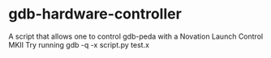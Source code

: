 # gdb-hardware-controller
A script that allows one to control gdb-peda with a Novation Launch Control MKII
Try running gdb -q -x script.py test.x

